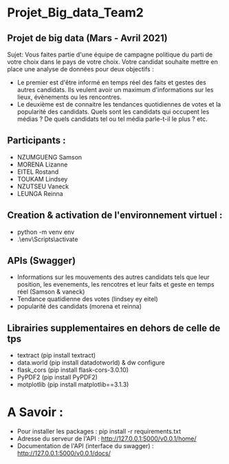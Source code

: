 Projet_Big_data_Team2
======================


## Projet de big data (Mars - Avril 2021)

Sujet:
Vous faites partie d'une équipe de campagne politique du parti de votre choix dans le pays de votre choix. 
Votre candidat souhaite mettre en place une analyse de données pour deux objectifs :
  - Le premier est d'être informé en temps réel des faits et gestes des autres candidats. 
   Ils veulent avoir un maximum d'informations sur les lieux, évènements ou les rencontres.
  - Le deuxième est de connaitre les tendances quotidiennes de votes et la popularité des candidats. 
   Quels sont les candidats qui occupent les médias ? De quels candidats tel ou tel média parle-t-il le plus ? etc.



## Participants : 
- NZUMGUENG Samson
- MORENA Lizanne
- EITEL Rostand
- TOUKAM Lindsey
- NZUTSEU Vaneck
- LEUNGA Reinna

## Creation & activation de l'environnement virtuel :
- python -m venv env
- .\env\Scripts\activate


## APIs (Swagger)
 - Informations sur les mouvements des autres candidats tels que leur position, les evenements, les rencotres et leur faits et geste en temps réel (Samson & vaneck)
 - Tendance quatidienne des votes (lindsey ey eitel)
 - popularité des candidats (morena et reinna)

## Librairies supplementaires en dehors de celle de tps
  - textract (pip install textract)
  - data.world (pip install datadotworld) & dw configure
  - flask_cors (pip install flask-cors-3.0.10)
  - PyPDF2 (pip install  PyPDF2)
  - motplotlib (pip install matplotlib==3.1.3)


# A Savoir : 
- Pour installer les packages : pip install -r requirements.txt
- Adresse du serveur de l'API : http://127.0.0.1:5000/v0.0.1/home/
- Documentation de l'API (interface du swagger) : http://127.0.0.1:5000/v0.0.1/docs/

